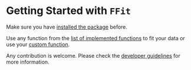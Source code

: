 # Getting Started with `FFit`

Make sure you have [installed the package](install.md) before.

Use any function from the [list of implemented functions](functions/index.md) to fit your data or use your [custom function](../custom_function.md).

Any contribution is welcome. Please check the [developer guidelines](../develop/index.md) for more information.
